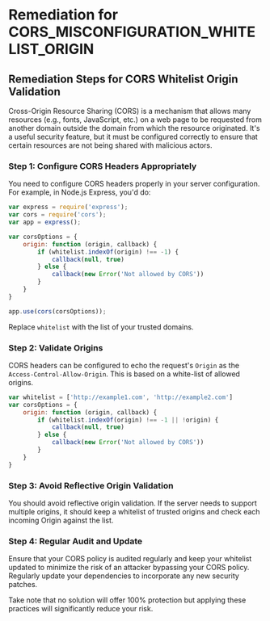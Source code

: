 # Remediation for CORS_MISCONFIGURATION_WHITELIST_ORIGIN

## Remediation Steps for CORS Whitelist Origin Validation

Cross-Origin Resource Sharing (CORS) is a mechanism that allows many resources (e.g., fonts, JavaScript, etc.) on a web page to be requested from another domain outside the domain from which the resource originated. It's a useful security feature, but it must be configured correctly to ensure that certain resources are not being shared with malicious actors.

### Step 1: Configure CORS Headers Appropriately
You need to configure CORS headers properly in your server configuration. For example, in Node.js Express, you'd do:

```javascript
var express = require('express');
var cors = require('cors');
var app = express();

var corsOptions = {
    origin: function (origin, callback) {
        if (whitelist.indexOf(origin) !== -1) {
            callback(null, true)
        } else {
            callback(new Error('Not allowed by CORS'))
        }
    }
}

app.use(cors(corsOptions));
```

Replace `whitelist` with the list of your trusted domains.

### Step 2: Validate Origins

CORS headers can be configured to echo the request's `Origin` as the `Access-Control-Allow-Origin`. This is based on a white-list of allowed origins.

```javascript
var whitelist = ['http://example1.com', 'http://example2.com']
var corsOptions = {
    origin: function (origin, callback) {
        if (whitelist.indexOf(origin) !== -1 || !origin) {
            callback(null, true)
        } else {
            callback(new Error('Not allowed by CORS'))
        }
    }
}
```
### Step 3: Avoid Reflective Origin Validation

You should avoid reflective origin validation. If the server needs to support multiple origins, it should keep a whitelist of trusted origins and check each incoming Origin against the list.

### Step 4: Regular Audit and Update

Ensure that your CORS policy is audited regularly and keep your whitelist updated to minimize the risk of an attacker bypassing your CORS policy. Regularly update your dependencies to incorporate any new security patches. 

Take note that no solution will offer 100% protection but applying these practices will significantly reduce your risk.